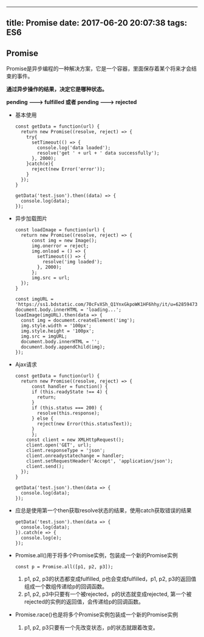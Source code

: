 
---
title: Promise
date: 2017-06-20 20:07:38
tags: ES6
---



## Promise

Promise是异步编程的一种解决方案，它是一个容器，里面保存着某个将来才会结束的事件。

**通过异步操作的结果，决定它是哪种状态。**

**pending ---> fulfilled   或者 pending ---> rejected**

<!--more-->

* 基本使用

  ```
  const getData = function(url) {
    return new Promise((resolve, reject) => {
      try{
        setTimeout(() => {
          console.log('data loaded');
          resolve('get ' + url + ' data successfully');
        }, 2000);
      }catch(e){
        reject(new Error('error'));
      }
    });
  }

  getData('test.json').then((data) => {
    console.log(data);
  });

  ```

* 异步加载图片

  ```
  const loadImage = function(url) {
    return new Promise((resolve, reject) => {
        const img = new Image();
        img.onerror = reject;
        img.onload = () => {
          setTimeout(() => {
            resolve('img loaded');
          }, 2000);
        };
        img.src = url;
    });
  }

  const imgURL = 'https://ss1.bdstatic.com/70cFvXSh_Q1YnxGkpoWK1HF6hhy/it/u=628594730,4098634647&fm=27&gp=0.jpg';
  document.body.innerHTML = 'loading...';
  loadImage(imgURL).then(data => {
    const img = document.createElement('img');
    img.style.width = '100px';
    img.style.height = '100px';
    img.src = imgURL;
    document.body.innerHTML = '';
    document.body.appendChild(img);
  });
  ```

* Ajax请求

  ```
  const getData = function(url) {
    return new Promise((resolve, reject) => {
    	const handler = function() {
        if (this.readyState !== 4) {
          return;
        }
        if (this.status === 200) {
          resolve(this.response);
        } else {
          reject(new Error(this.statusText));
        }
    	};
      const client = new XMLHttpRequest();
      client.open('GET', url);
      client.responseType = 'json';
      client.onreadystatechange = handler;
      client.setRequestHeader('Accept', 'application/json');
      client.send();
    });
  }

  getData('test.json').then(data => {
    console.log(data);
  });
  ```

* 应总是使用第一个then获取resolve状态的结果，使用catch获取错误的结果

  ```
  getData('test.json').then(data => {
    console.log(data);
  }).catch(e => {
    console.log(e);
  });
  ```

* Promise.all()用于将多个Promise实例，包装成一个新的Promise实例

  ```
  const p = Promise.all([p1, p2, p3]);
  ```

  1. p1, p2, p3的状态都变成fulfilled, p也会变成fulfilled，p1, p2, p3的返回值组成一个数组传递给p的回调函数。
  2. p1, p2, p3中只要有一个被rejected，p的状态就变成rejected, 第一个被rejected的实例的返回值，会传递给p的回调函数。

* Promise.race()也是将多个Promise实例包装成一个新的Promise实例

  1. p1, p2, p3只要有一个先改变状态，p的状态就跟着改变。

